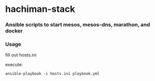 hachiman-stack
================
### Ansible scripts to start mesos, mesos-dns, marathon, and docker

### Usage

fill out hosts.ini

execute:

	ansible-playbook -i hosts.ini playbook.yml
